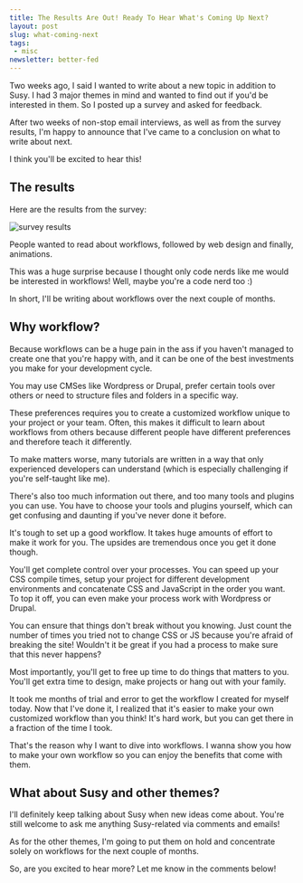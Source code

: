```yaml
---
title: The Results Are Out! Ready To Hear What's Coming Up Next?
layout: post
slug: what-coming-next
tags:
 - misc
newsletter: better-fed
---
```


Two weeks ago, I said I wanted to write about a new topic in addition to Susy. I had 3 major themes in mind and wanted to find out if you'd be interested in them. So I posted up a survey and asked for feedback.

After two weeks of non-stop email interviews, as well as from the survey results, I'm happy to announce that I've came to a conclusion on what to write about next.

I think you'll be excited to hear this!

<!--more-->

## The results

Here are the results from the survey:

![survey results](/images/2015/05/surveyresults.png)

People wanted to read about workflows, followed by web design and finally, animations.

This was a huge surprise because I thought only code nerds like me would be interested in workflows! Well, maybe you're a code nerd too :)

In short, I'll be writing about workflows over the next couple of months.

## Why workflow?

Because workflows can be a huge pain in the ass if you haven't managed to create one that you're happy with, and it can be one of the best investments you make for your development cycle.

You may use CMSes like Wordpress or Drupal, prefer certain tools over others or need to structure files and folders in a specific way.

These preferences requires you to create a customized workflow unique to your project or your team. Often, this makes it difficult to learn about workflows from others because different people have different preferences and therefore teach it differently.

To make matters worse, many tutorials are written in a way that only experienced developers can understand (which is especially challenging if you're self-taught like me).

There's also too much information out there, and too many tools and plugins you can use. You have to choose your tools and plugins yourself, which can get confusing and daunting if you've never done it before.

It's tough to set up a good workflow. It takes huge amounts of effort to make it work for you. The upsides are tremendous once you get it done though.

You'll get complete control over your processes.
You can speed up your CSS compile times, setup your project for different development environments and concatenate CSS and JavaScript in the order you want. To top it off, you can even make your process work with Wordpress or Drupal.

You can ensure that things don't break without you knowing. Just count the number of times you tried not to change CSS or JS because you're afraid of breaking the site! Wouldn't it be great if you had a process to make sure that this never happens?

Most importantly, you'll get to free up time to do things that matters to you. You'll get extra time to design, make projects or hang out with your family.

It took me months of trial and error to get the workflow I created for myself today. Now that I've done it, I realized that it's easier to make your own customized workflow than you think! It's hard work, but you can get there in a fraction of the time I took.

That's the reason why I want to dive into workflows. I wanna show you how to make your own workflow so you can enjoy the benefits that come with them.

## What about Susy and other themes?

I'll definitely keep talking about Susy when new ideas come about. You're still welcome to ask me anything Susy-related via comments and emails!

As for the other themes, I'm going to put them on hold and concentrate solely on workflows for the next couple of months.

So, are you excited to hear more? Let me know in the comments below!

